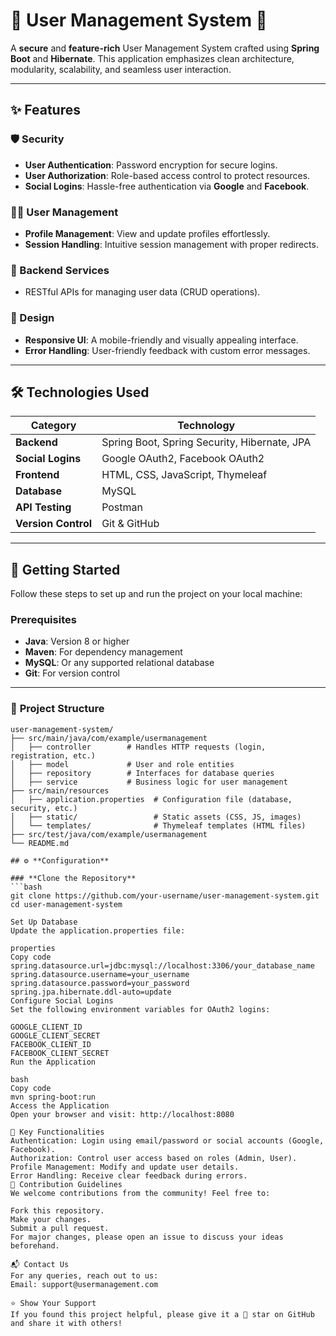 # 🌟 **User Management System** 🌟  

A **secure** and **feature-rich** User Management System crafted using **Spring Boot** and **Hibernate**. This application emphasizes clean architecture, modularity, scalability, and seamless user interaction.  

---

## ✨ **Features**  

### 🛡️ Security  
- **User Authentication**: Password encryption for secure logins.  
- **User Authorization**: Role-based access control to protect resources.  
- **Social Logins**: Hassle-free authentication via **Google** and **Facebook**.

### 🧑‍💻 User Management  
- **Profile Management**: View and update profiles effortlessly.  
- **Session Handling**: Intuitive session management with proper redirects.  

### 🎡 Backend Services  
- RESTful APIs for managing user data (CRUD operations).  

### 🎨 Design  
- **Responsive UI**: A mobile-friendly and visually appealing interface.  
- **Error Handling**: User-friendly feedback with custom error messages.

---

## 🛠️ **Technologies Used**  

| **Category**         | **Technology**                              |  
|-----------------------|---------------------------------------------|  
| **Backend**           | Spring Boot, Spring Security, Hibernate, JPA |  
| **Social Logins**     | Google OAuth2, Facebook OAuth2             |  
| **Frontend**          | HTML, CSS, JavaScript, Thymeleaf           |  
| **Database**          | MySQL                                      |  
| **API Testing**       | Postman                                    |  
| **Version Control**   | Git & GitHub                               |  

---

## 🚀 **Getting Started**  

Follow these steps to set up and run the project on your local machine:  

### **Prerequisites**  
- **Java**: Version 8 or higher  
- **Maven**: For dependency management  
- **MySQL**: Or any supported relational database  
- **Git**: For version control  

---

### 📂 **Project Structure**  

```plaintext
user-management-system/
├── src/main/java/com/example/usermanagement
│   ├── controller        # Handles HTTP requests (login, registration, etc.)
│   ├── model             # User and role entities
│   ├── repository        # Interfaces for database queries
│   ├── service           # Business logic for user management
├── src/main/resources
│   ├── application.properties  # Configuration file (database, security, etc.)
│   ├── static/                 # Static assets (CSS, JS, images)
│   └── templates/              # Thymeleaf templates (HTML files)
├── src/test/java/com/example/usermanagement
└── README.md

## ⚙️ **Configuration**

### **Clone the Repository**
```bash
git clone https://github.com/your-username/user-management-system.git  
cd user-management-system  

Set Up Database
Update the application.properties file:

properties
Copy code
spring.datasource.url=jdbc:mysql://localhost:3306/your_database_name  
spring.datasource.username=your_username  
spring.datasource.password=your_password  
spring.jpa.hibernate.ddl-auto=update  
Configure Social Logins
Set the following environment variables for OAuth2 logins:

GOOGLE_CLIENT_ID
GOOGLE_CLIENT_SECRET
FACEBOOK_CLIENT_ID
FACEBOOK_CLIENT_SECRET
Run the Application

bash
Copy code
mvn spring-boot:run  
Access the Application
Open your browser and visit: http://localhost:8080

🎯 Key Functionalities
Authentication: Login using email/password or social accounts (Google, Facebook).
Authorization: Control user access based on roles (Admin, User).
Profile Management: Modify and update user details.
Error Handling: Receive clear feedback during errors.
🤝 Contribution Guidelines
We welcome contributions from the community! Feel free to:

Fork this repository.
Make your changes.
Submit a pull request.
For major changes, please open an issue to discuss your ideas beforehand.

📬 Contact Us
For any queries, reach out to us:
Email: support@usermanagement.com

⭐ Show Your Support
If you found this project helpful, please give it a 🌟 star on GitHub and share it with others!